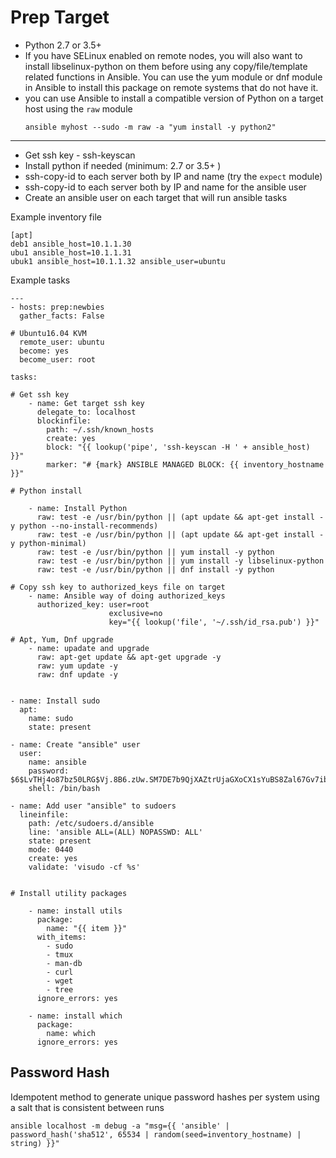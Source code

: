 # Prep Target
- Python 2.7 or 3.5+
- If you have SELinux enabled on remote nodes, you will also want to install libselinux-python on them before using any copy/file/template related functions in Ansible. You can use the yum module or dnf module in Ansible to install this package on remote systems that do not have it.
- you can use Ansible to install a compatible version of Python on a target host using the `raw` module
    ```
    ansible myhost --sudo -m raw -a "yum install -y python2"
    ```

---

- Get ssh key - ssh-keyscan
- Install python if needed (minimum: 2.7 or 3.5+ )
- ssh-copy-id to each server both by IP and name  (try the `expect` module)
- ssh-copy-id to each server both by IP and name for the ansible user
- Create an ansible user on each target that will run ansible tasks  

Example inventory file

    [apt]
    deb1 ansible_host=10.1.1.30
    ubu1 ansible_host=10.1.1.31
    ubuk1 ansible_host=10.1.1.32 ansible_user=ubuntu

Example tasks

    ---
    - hosts: prep:newbies
      gather_facts: False

    # Ubuntu16.04 KVM
      remote_user: ubuntu
      become: yes
      become_user: root

    tasks:

    # Get ssh key
        - name: Get target ssh key
          delegate_to: localhost
          blockinfile:
            path: ~/.ssh/known_hosts
            create: yes
            block: "{{ lookup('pipe', 'ssh-keyscan -H ' + ansible_host) }}"
            marker: "# {mark} ANSIBLE MANAGED BLOCK: {{ inventory_hostname }}"

    # Python install

        - name: Install Python
          raw: test -e /usr/bin/python || (apt update && apt-get install -y python --no-install-recommends)
          raw: test -e /usr/bin/python || (apt update && apt-get install -y python-minimal)
          raw: test -e /usr/bin/python || yum install -y python
          raw: test -e /usr/bin/python || yum install -y libselinux-python
          raw: test -e /usr/bin/python || dnf install -y python

    # Copy ssh key to authorized_keys file on target
        - name: Ansible way of doing authorized_keys
          authorized_key: user=root
                          exclusive=no
                          key="{{ lookup('file', '~/.ssh/id_rsa.pub') }}"

    # Apt, Yum, Dnf upgrade
        - name: upadate and upgrade
          raw: apt-get update && apt-get upgrade -y
          raw: yum update -y
          raw: dnf update -y


    - name: Install sudo
      apt:
        name: sudo
        state: present

    - name: Create "ansible" user
      user:
        name: ansible
        password: $6$LvTHj4o87bz50LRG$Vj.8B6.zUw.SM7DE7b9QjXAZtrUjaGXoCX1sYuBS8Zal67Gv7ibUW3TRcVXrXZSP5/LOJssFKcFI3FPEffp9g1
        shell: /bin/bash

    - name: Add user "ansible" to sudoers
      lineinfile:
        path: /etc/sudoers.d/ansible
        line: 'ansible ALL=(ALL) NOPASSWD: ALL'
        state: present
        mode: 0440
        create: yes
        validate: 'visudo -cf %s'


    # Install utility packages

        - name: install utils
          package:
            name: "{{ item }}"
          with_items:
            - sudo
            - tmux
            - man-db
            - curl
            - wget
            - tree
          ignore_errors: yes

        - name: install which
          package:
            name: which
          ignore_errors: yes


## Password Hash
Idempotent method to generate unique password hashes per system using a salt that is consistent between runs

    ansible localhost -m debug -a "msg={{ 'ansible' | password_hash('sha512', 65534 | random(seed=inventory_hostname) | string) }}"
